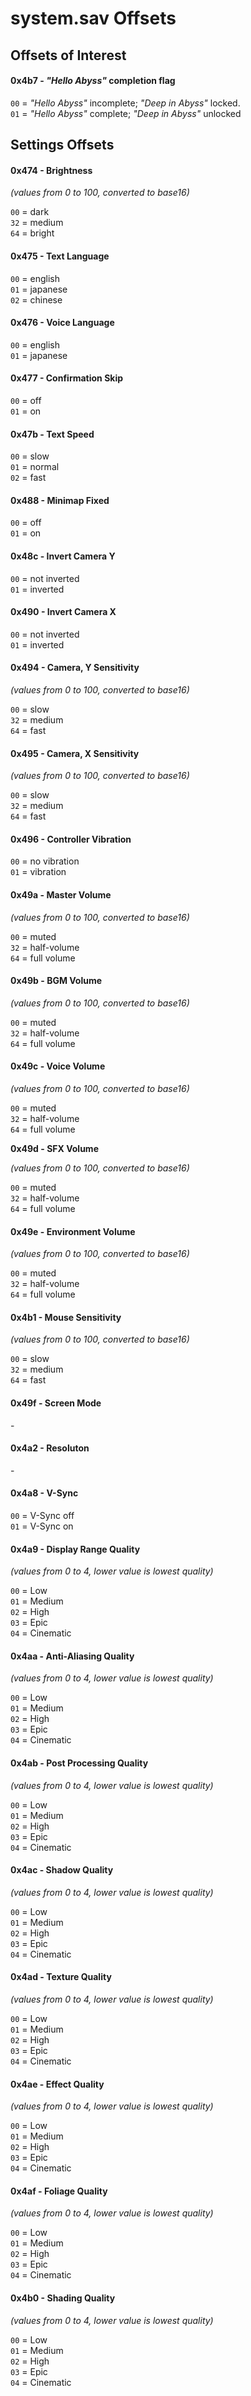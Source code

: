 # system.sav Offsets

## Offsets of Interest

#### **0x4b7 -** _"Hello Abyss"_ completion flag

`00` = _"Hello Abyss"_ incomplete; _"Deep in Abyss"_ locked.\
`01` = _"Hello Abyss"_ complete; _"Deep in Abyss"_ unlocked

## Settings Offsets

#### **0x474 - Brightness**

_(values from 0 to 100, converted to base16)_

`00` = dark\
`32` = medium\
`64` = bright

#### 0x475 - Text Language

`00` = english\
`01` = japanese\
`02` = chinese

#### 0x476 - Voice Language

`00` = english\
`01` = japanese

#### 0x477 - Confirmation Skip

`00` = off\
`01` = on

#### 0x47b - Text Speed

`00` = slow\
`01` = normal\
`02` = fast

#### 0x488 - Minimap Fixed

`00` = off\
`01` = on

#### 0x48c - Invert Camera Y

`00` = not inverted\
`01` = inverted

#### 0x490 - Invert Camera X

`00` = not inverted\
`01` = inverted

#### 0x494 - Camera, Y Sensitivity

_(values from 0 to 100, converted to base16)_

`00` = slow\
`32` = medium\
`64` = fast

#### 0x495 - Camera, X Sensitivity

_(values from 0 to 100, converted to base16)_

`00` = slow\
`32` = medium\
`64` = fast

#### 0x496 - Controller Vibration

`00` = no vibration\
`01` = vibration

#### 0x49a - Master Volume

_(values from 0 to 100, converted to base16)_

`00` = muted\
`32` = half-volume\
`64` = full volume

#### 0x49b - BGM Volume

_(values from 0 to 100, converted to base16)_

`00` = muted\
`32` = half-volume\
`64` = full volume

#### 0x49c - Voice Volume

_(values from 0 to 100, converted to base16)_

`00` = muted\
`32` = half-volume\
`64` = full volume

**0x49d - SFX Volume**

_(values from 0 to 100, converted to base16)_

`00` = muted\
`32` = half-volume\
`64` = full volume

#### **0x49e - Environment Volume**

_(values from 0 to 100, converted to base16)_

`00` = muted\
`32` = half-volume\
`64` = full volume

#### **0x4b1 - Mouse Sensitivity**

_(values from 0 to 100, converted to base16)_

`00` = slow\
`32` = medium\
`64` = fast

#### 0x49f - Screen Mode

\-

#### 0x4a2 - Resoluton

\-

#### 0x4a8 - V-Sync

`00` = V-Sync off\
`01` = V-Sync on

#### 0x4a9 - Display Range Quality

_(values from 0 to 4, lower value is lowest quality)_

`00` = Low\
`01` = Medium\
`02` = High\
`03` = Epic\
`04` = Cinematic&#x20;

#### 0x4aa - Anti-Aliasing Quality

_(values from 0 to 4, lower value is lowest quality)_

`00` = Low\
`01` = Medium\
`02` = High\
`03` = Epic\
`04` = Cinematic&#x20;

#### 0x4ab - Post Processing Quality

_(values from 0 to 4, lower value is lowest quality)_

`00` = Low\
`01` = Medium\
`02` = High\
`03` = Epic\
`04` = Cinematic&#x20;

#### 0x4ac - Shadow Quality

_(values from 0 to 4, lower value is lowest quality)_

`00` = Low\
`01` = Medium\
`02` = High\
`03` = Epic\
`04` = Cinematic&#x20;

#### 0x4ad - Texture Quality

_(values from 0 to 4, lower value is lowest quality)_

`00` = Low\
`01` = Medium\
`02` = High\
`03` = Epic\
`04` = Cinematic&#x20;

#### 0x4ae - Effect Quality

_(values from 0 to 4, lower value is lowest quality)_

`00` = Low\
`01` = Medium\
`02` = High\
`03` = Epic\
`04` = Cinematic&#x20;

#### 0x4af - Foliage Quality

_(values from 0 to 4, lower value is lowest quality)_

`00` = Low\
`01` = Medium\
`02` = High\
`03` = Epic\
`04` = Cinematic&#x20;

#### 0x4b0 - Shading Quality

_(values from 0 to 4, lower value is lowest quality)_

`00` = Low\
`01` = Medium\
`02` = High\
`03` = Epic\
`04` = Cinematic&#x20;
